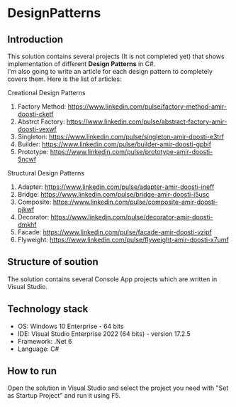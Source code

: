 # DesignPatterns

## Introduction
This solution contains several projects (It is not completed yet) that shows implementation of different **Design Patterns** in C#.  
I'm also going to write an article for each design pattern to completely covers them. Here is the list of articles:  

Creational Design Patterns
1. Factory Method: https://www.linkedin.com/pulse/factory-method-amir-doosti-cketf
2. Abstrct Factory: https://www.linkedin.com/pulse/abstract-factory-amir-doosti-vexwf
3. Singleton: https://www.linkedin.com/pulse/singleton-amir-doosti-e3trf
4. Builder: https://www.linkedin.com/pulse/builder-amir-doosti-gpbif
5. Prototype: https://www.linkedin.com/pulse/prototype-amir-doosti-5ncwf

Structural Design Patterns   
1. Adapter: https://www.linkedin.com/pulse/adapter-amir-doosti-ineff
2. Bridge: https://www.linkedin.com/pulse/bridge-amir-doosti-i5usc
3. Composite: https://www.linkedin.com/pulse/composite-amir-doosti-pjkwf
4. Decorator: https://www.linkedin.com/pulse/decorator-amir-doosti-dmkhf
5. Facade: https://www.linkedin.com/pulse/facade-amir-doosti-vzipf
6. Flyweight: https://www.linkedin.com/pulse/flyweight-amir-doosti-x7umf   

## Structure of soution
The solution contains several Console App projects which are written in Visual Studio. 

## Technology stack
- OS: Windows 10 Enterprise - 64 bits
- IDE: Visual Studio Enterprise 2022 (64 bits) - version 17.2.5
- Framework: .Net 6
- Language: C#

## How to run
Open the solution in Visual Studio and select the project you need with "Set as Startup Project" and run it using F5.  

